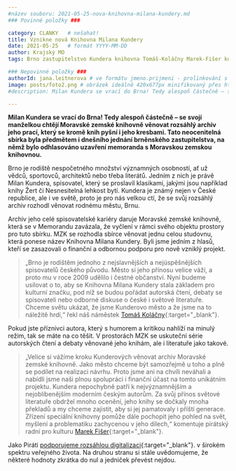 ```yaml
---
#název souboru: 2021-05-25-nova-knihovna-milana-kundery.md
### Povinné položky ###

category: CLANKY   # nešahat!
title: Vznikne nová Knihovna Milana Kundery
date: 2021-05-25   # formát YYYY-MM-DD
author: Krajský MO
tags: Brno zastupitelstvo Kundera knihovna Tomáš-Koláčny Marek-Fišer kultura # kategorie odděleny mezerami, např. volby zemědělství životní-prostředí piráti (viz https://jihomoravsky.pirati.cz/tags/)

### Nepovinné položky ###
authorId: jana.leitnerova # ve formátu jmeno.prijmeni - prolinkování s profilem přes uid
image: posts/foto2.png # obrázek ideálně 420x677px minifikovaný přes https://tinypng.com/
#description: Milan Kundera se vrací do Brna! Tedy alespoň částečně – se svojí manželkou chtějí Moravské zemské knihovně věnovat rozsáhlý archiv jeho prací, který se kromě knih pyšní i jeho kresbami. Tato neocenitelná sbírka byla předmětem i dnešního jednání brněnského zastupitelstva, na němž bylo odhlasováno uzavření memoranda s Moravskou zemskou knihovnou.

---
```

**Milan Kundera se vrací do Brna! Tedy alespoň částečně – se svojí manželkou chtějí Moravské zemské knihovně věnovat rozsáhlý archiv jeho prací, který se kromě knih pyšní i jeho kresbami. Tato neocenitelná sbírka byla předmětem i dnešního jednání brněnského zastupitelstva, na němž bylo odhlasováno uzavření memoranda s Moravskou zemskou knihovnou.** 

Brno je rodiště nespočetného množství významných osobností, ať už vědců, sportovců, architektů nebo třeba literátů. Jedním z nich je právě Milan Kundera, spisovatel, který se proslavil klasikami, jakými jsou například knihy Žert či Nesnesitelná lehkost bytí.  Kundera je známý nejen v České republice, ale i ve světě, proto je pro nás velkou ctí, že se svůj rozsáhlý archiv rozhodl věnovat rodnému městu, Brnu.

Archiv jeho celé spisovatelské kariéry daruje Moravské zemské knihovně, která se v Memorandu zavázala, že vyčlení v rámci svého objektu prostory pro tuto sbírku. MZK se rozhodla sbírce věnovat jednu celou studovnu, která ponese název Knihovna Milana Kundery. Byli jsme jedním z hlasů, kteří se zasazovali o finanční a odbornou podporu pro nově vzniklý projekt. 

>  „Brno je rodištěm jednoho z nejslavnějších a nejúspěšnějších spisovatelů českého původu. Město si jeho přínosu velice váží, a proto mu v roce 2009 udělilo i čestné  občanství. Nyní budeme usilovat o to, aby se Knihovna Milana Kundery stala základem pro kulturní značku, pod níž se budou pořádat autorská čtení, debaty se spisovateli nebo odborné diskuse o české i světové literatuře. Chceme světu ukázat, že jsme Kunderovo město a že jsme na to náležitě hrdí,“ řekl náš náměstek [Tomáš Koláčny](https://jihomoravsky.pirati.cz/lide/tomas-kolacny/){:target="_blank"}. 
> 

Pokud jste příznivci autora, který s humorem a kritikou nahlíží na minulý režim, tak se máte na co těšit. V prostorách MZK se uskuteční série autorských čtení a debaty věnované jeho knihám, ale i literatuře jako takové.

> „Velice si vážíme kroku Kunderových věnovat archiv Moravské zemské knihovně. Jako město chceme být samozřejmě u toho a plně se podílet na realizaci návrhu. Proto jsme ani na chvíli neváhali a nabídli jsme naši plnou spolupráci i finanční účast na tomto unikátním projektu. Kundera nepochybně patří k nejvýznamnějším a nejoblíbenějším moderním českým autorům. Za svůj přínos světové literatuře obdržel mnoho ocenění, jeho knihy se dočkaly mnoha překladů a my chceme zajistit, aby si jej pamatovaly i příští generace. Zřízení speciální knihovny pomůže dále pochopit jeho pohled na svět, myšlení a problematiku zachycenou v jeho dílech,“ komentuje pirátský radní pro kulturu [Marek Fišer](https://jihomoravsky.pirati.cz/lide/marek-fiser/){:target="_blank"}. 
> 

Jako Piráti  [podporujeme rozsáhlou digitalizaci](https://www.pirati.cz/program/dlouhodoby/e-government/){:target="_blank"}. v širokém spektru veřejného života. Na druhou stranu si stále uvědomujeme, že některé hodnoty zkrátka do nul a jedniček převést nejdou. 
